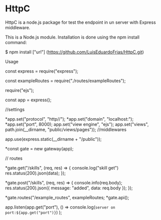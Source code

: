 # HttpC
HttpC is a node.js package for test the endpoint in un server with Express middleware.

This is a Node.js module. Installation is done using the npm install command:

$ npm install ["url"] (https://github.com/LuisEduardoFrias/HttpC.git)

Usage

const express = require("express");

const exampleRoutes = require("./routes/exampleRoutes");

require("ejs");

const app = express();

//settings

*app.set("protocol", "http//");
*app.set("domain", "localhost:");
*app.set("port", 8000);
app.set("view engine", "ejs");
app.set("views", path.join(__dirname, "public/views/pages"));
//middlewares

app.use(express.static(__dirname + "/public"));

*const gate = new gateway(app);

// routes

*gate.get("/skills", (req, res) => {
  console.log("skill get")
  res.status(200).json(data);
});

*gate.post("/skills", (req, res) => {
  console.info(req.body);
  res.status(200).json({ message: "added", data: req.body });
});

*gate.routes("/example_routes", exampleRoutes;
*gate.api();

app.listen(app.get("port"), () =>
  console.log(`server on port:${app.get("port")}`)
);


